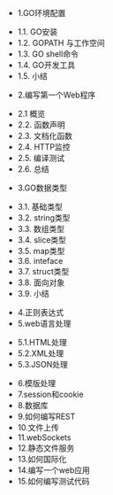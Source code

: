 * 1.GO环境配置
 - 1.1. GO安装
 - 1.2. GOPATH 与工作空间
 - 1.3. GO shell命令
 - 1.4. GO开发工具
 - 1.5. 小结
* 2.编写第一个Web程序
 - 2.1 概览
 - 2.2. 函数声明
 - 2.3. 文档化函数
 - 2.4. HTTP监控
 - 2.5. 编译测试
 - 2.6. 总结
* 3.GO数据类型
 - 3.1. 基础类型
 - 3.2. string类型
 - 3.3. 数组类型
 - 3.4. slice类型
 - 3.5. map类型
 - 3.6. inteface
 - 3.7. struct类型
 - 3.8. 面向对象
 - 3.9. 小结
* 4.正则表达式
* 5.web语言处理
 - 5.1.HTML处理
 - 5.2.XML处理
 - 5.3.JSON处理
* 6.模版处理
* 7.session和cookie
* 8.数据库
* 9.如何编写REST
* 10.文件上传
* 11.webSockets
* 12.静态文件服务
* 13.如何国际化 
* 14.编写一个web应用
* 15.如何编写测试代码
